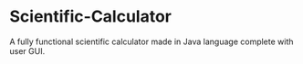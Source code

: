 # Scientific-Calculator

A fully functional scientific calculator made in Java language complete with user GUI.

